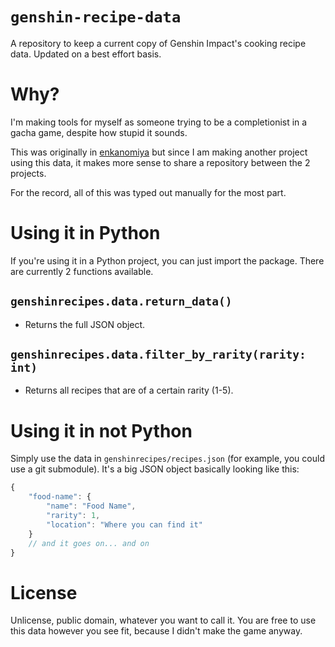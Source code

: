 # `genshin-recipe-data`
A repository to keep a current copy of Genshin Impact's cooking recipe data. Updated on a best effort basis.

# Why?
I'm making tools for myself as someone trying to be a completionist in a gacha game, despite how stupid it sounds.

This was originally in [enkanomiya](https://github.com/tilda/enkanomiya) but since I am making another project using this data, it makes more sense to share a repository between the 2 projects.

For the record, all of this was typed out manually for the most part.

# Using it in Python
If you're using it in a Python project, you can just import the package. There are currently 2 functions available.

## `genshinrecipes.data.return_data()`
- Returns the full JSON object.

## `genshinrecipes.data.filter_by_rarity(rarity: int)`
- Returns all recipes that are of a certain rarity (1-5).

# Using it in not Python
Simply use the data in `genshinrecipes/recipes.json` (for example, you could use a git submodule). It's a big JSON object basically looking like this:
```js
{
    "food-name": {
        "name": "Food Name",
        "rarity": 1,
        "location": "Where you can find it"
    }
    // and it goes on... and on
}
```

# License
Unlicense, public domain, whatever you want to call it. You are free to use this data however you see fit, because I didn't make the game anyway.